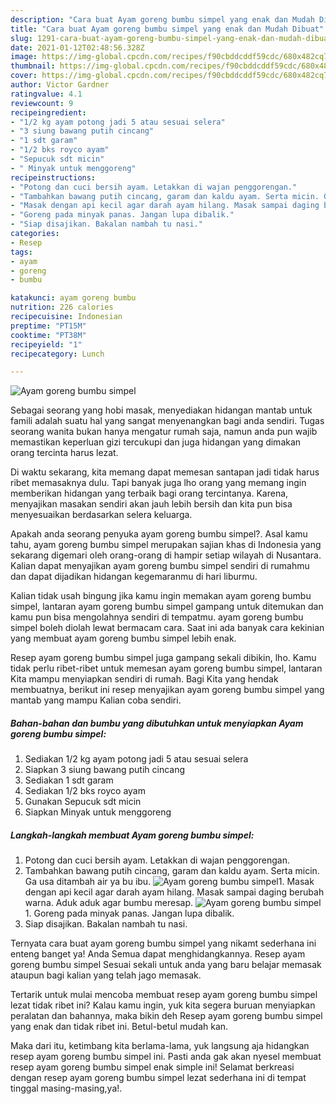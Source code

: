 ```yaml
---
description: "Cara buat Ayam goreng bumbu simpel yang enak dan Mudah Dibuat"
title: "Cara buat Ayam goreng bumbu simpel yang enak dan Mudah Dibuat"
slug: 1291-cara-buat-ayam-goreng-bumbu-simpel-yang-enak-dan-mudah-dibuat
date: 2021-01-12T02:48:56.328Z
image: https://img-global.cpcdn.com/recipes/f90cbddcddf59cdc/680x482cq70/ayam-goreng-bumbu-simpel-foto-resep-utama.jpg
thumbnail: https://img-global.cpcdn.com/recipes/f90cbddcddf59cdc/680x482cq70/ayam-goreng-bumbu-simpel-foto-resep-utama.jpg
cover: https://img-global.cpcdn.com/recipes/f90cbddcddf59cdc/680x482cq70/ayam-goreng-bumbu-simpel-foto-resep-utama.jpg
author: Victor Gardner
ratingvalue: 4.1
reviewcount: 9
recipeingredient:
- "1/2 kg ayam potong jadi 5 atau sesuai selera"
- "3 siung bawang putih cincang"
- "1 sdt garam"
- "1/2 bks royco ayam"
- "Sepucuk sdt micin"
- " Minyak untuk menggoreng"
recipeinstructions:
- "Potong dan cuci bersih ayam. Letakkan di wajan penggorengan."
- "Tambahkan bawang putih cincang, garam dan kaldu ayam. Serta micin. Ga usa ditambah air ya bu ibu."
- "Masak dengan api kecil agar darah ayam hilang. Masak sampai daging berubah warna. Aduk aduk agar bumbu meresap."
- "Goreng pada minyak panas. Jangan lupa dibalik."
- "Siap disajikan. Bakalan nambah tu nasi."
categories:
- Resep
tags:
- ayam
- goreng
- bumbu

katakunci: ayam goreng bumbu 
nutrition: 226 calories
recipecuisine: Indonesian
preptime: "PT15M"
cooktime: "PT38M"
recipeyield: "1"
recipecategory: Lunch

---
```



![Ayam goreng bumbu simpel](https://img-global.cpcdn.com/recipes/f90cbddcddf59cdc/680x482cq70/ayam-goreng-bumbu-simpel-foto-resep-utama.jpg)

Sebagai seorang yang hobi masak, menyediakan hidangan mantab untuk famili adalah suatu hal yang sangat menyenangkan bagi anda sendiri. Tugas seorang  wanita bukan hanya mengatur rumah saja, namun anda pun wajib memastikan keperluan gizi tercukupi dan juga hidangan yang dimakan orang tercinta harus lezat.

Di waktu  sekarang, kita memang dapat memesan santapan jadi tidak harus ribet memasaknya dulu. Tapi banyak juga lho orang yang memang ingin memberikan hidangan yang terbaik bagi orang tercintanya. Karena, menyajikan masakan sendiri akan jauh lebih bersih dan kita pun bisa menyesuaikan berdasarkan selera keluarga. 



Apakah anda seorang penyuka ayam goreng bumbu simpel?. Asal kamu tahu, ayam goreng bumbu simpel merupakan sajian khas di Indonesia yang sekarang digemari oleh orang-orang di hampir setiap wilayah di Nusantara. Kalian dapat menyajikan ayam goreng bumbu simpel sendiri di rumahmu dan dapat dijadikan hidangan kegemaranmu di hari liburmu.

Kalian tidak usah bingung jika kamu ingin memakan ayam goreng bumbu simpel, lantaran ayam goreng bumbu simpel gampang untuk ditemukan dan kamu pun bisa mengolahnya sendiri di tempatmu. ayam goreng bumbu simpel boleh diolah lewat bermacam cara. Saat ini ada banyak cara kekinian yang membuat ayam goreng bumbu simpel lebih enak.

Resep ayam goreng bumbu simpel juga gampang sekali dibikin, lho. Kamu tidak perlu ribet-ribet untuk memesan ayam goreng bumbu simpel, lantaran Kita mampu menyiapkan sendiri di rumah. Bagi Kita yang hendak membuatnya, berikut ini resep menyajikan ayam goreng bumbu simpel yang mantab yang mampu Kalian coba sendiri.

<!--inarticleads1-->

##### Bahan-bahan dan bumbu yang dibutuhkan untuk menyiapkan Ayam goreng bumbu simpel:

1. Sediakan 1/2 kg ayam potong jadi 5 atau sesuai selera
1. Siapkan 3 siung bawang putih cincang
1. Sediakan 1 sdt garam
1. Sediakan 1/2 bks royco ayam
1. Gunakan Sepucuk sdt micin
1. Siapkan  Minyak untuk menggoreng




<!--inarticleads2-->

##### Langkah-langkah membuat Ayam goreng bumbu simpel:

1. Potong dan cuci bersih ayam. Letakkan di wajan penggorengan.
1. Tambahkan bawang putih cincang, garam dan kaldu ayam. Serta micin. Ga usa ditambah air ya bu ibu.
<img src="https://img-global.cpcdn.com/steps/6adaac08e3ac5bff/160x128cq70/ayam-goreng-bumbu-simpel-langkah-memasak-2-foto.jpg" alt="Ayam goreng bumbu simpel">1. Masak dengan api kecil agar darah ayam hilang. Masak sampai daging berubah warna. Aduk aduk agar bumbu meresap.
<img src="https://img-global.cpcdn.com/steps/d43a8b7a741b7853/160x128cq70/ayam-goreng-bumbu-simpel-langkah-memasak-3-foto.jpg" alt="Ayam goreng bumbu simpel">1. Goreng pada minyak panas. Jangan lupa dibalik.
1. Siap disajikan. Bakalan nambah tu nasi.




Ternyata cara buat ayam goreng bumbu simpel yang nikamt sederhana ini enteng banget ya! Anda Semua dapat menghidangkannya. Resep ayam goreng bumbu simpel Sesuai sekali untuk anda yang baru belajar memasak ataupun bagi kalian yang telah jago memasak.

Tertarik untuk mulai mencoba membuat resep ayam goreng bumbu simpel lezat tidak ribet ini? Kalau kamu ingin, yuk kita segera buruan menyiapkan peralatan dan bahannya, maka bikin deh Resep ayam goreng bumbu simpel yang enak dan tidak ribet ini. Betul-betul mudah kan. 

Maka dari itu, ketimbang kita berlama-lama, yuk langsung aja hidangkan resep ayam goreng bumbu simpel ini. Pasti anda gak akan nyesel membuat resep ayam goreng bumbu simpel enak simple ini! Selamat berkreasi dengan resep ayam goreng bumbu simpel lezat sederhana ini di tempat tinggal masing-masing,ya!.

